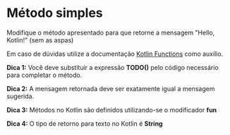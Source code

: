 # Método simples
Modifique o método apresentado para que retorne a mensagem "Hello, Kotlin!" (sem as aspas)

Em caso de dúvidas utilize a documentação [Kotlin Functions](https://kotlinlang.org/docs/functions.html) como auxílio.

**Dica 1:** Você deve substituir a expressão **TODO()** pelo código necessário para completar o método.

**Dica 2:** A mensagem retornada deve ser exatamente igual a mensagem sugerida.

**Dica 3:** Métodos no Kotlin são definidos utilizando-se o modificador **fun**

**Dica 4:** O tipo de retorno para texto no Kotlin é **String**